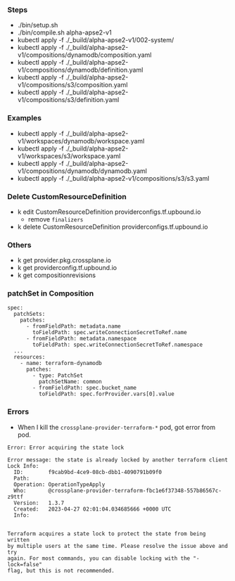 ### Steps 
- ./bin/setup.sh
- ./bin/compile.sh alpha-apse2-v1
- kubectl apply -f ./_build/alpha-apse2-v1/002-system/
- kubectl apply -f ./_build/alpha-apse2-v1/compositions/dynamodb/composition.yaml
- kubectl apply -f ./_build/alpha-apse2-v1/compositions/dynamodb/definition.yaml
- kubectl apply -f ./_build/alpha-apse2-v1/compositions/s3/composition.yaml
- kubectl apply -f ./_build/alpha-apse2-v1/compositions/s3/definition.yaml

### Examples
- kubectl apply -f ./_build/alpha-apse2-v1/workspaces/dynamodb/workspace.yaml
- kubectl apply -f ./_build/alpha-apse2-v1/workspaces/s3/workspace.yaml
- kubectl apply -f ./_build/alpha-apse2-v1/compositions/dynamodb/dynamodb.yaml
- kubectl apply -f ./_build/alpha-apse2-v1/compositions/s3/s3.yaml

### Delete CustomResourceDefinition
- k edit CustomResourceDefinition providerconfigs.tf.upbound.io 
  - remove `finalizers`
- k delete CustomResourceDefinition providerconfigs.tf.upbound.io

### Others
- k get provider.pkg.crossplane.io
- k get providerconfig.tf.upbound.io
- k get compositionrevisions

### patchSet in Composition
```
spec:
  patchSets:
    patches:
      - fromFieldPath: metadata.name
        toFieldPath: spec.writeConnectionSecretToRef.name
      - fromFieldPath: metadata.namespace
        toFieldPath: spec.writeConnectionSecretToRef.namespace
  ...      
  resources:
    - name: terraform-dynamodb
      patches:
        - type: PatchSet
          patchSetName: common
        - fromFieldPath: spec.bucket_name
          toFieldPath: spec.forProvider.vars[0].value
```

### Errors

- When I kill the `crossplane-provider-terraform-*` pod, got error from pod.
```
Error: Error acquiring the state lock

Error message: the state is already locked by another terraform client
Lock Info:
  ID:        f9cab9bd-4ce9-08cb-dbb1-4090791b09f0
  Path:
  Operation: OperationTypeApply
  Who:       @crossplane-provider-terraform-fbc1e6f37348-557b86567c-z9ttf
  Version:   1.3.7
  Created:   2023-04-27 02:01:04.034685666 +0000 UTC
  Info:


Terraform acquires a state lock to protect the state from being written
by multiple users at the same time. Please resolve the issue above and try
again. For most commands, you can disable locking with the "-lock=false"
flag, but this is not recommended.
```
